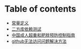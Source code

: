 # Table of contents

* [常量定义](常量定义.md)
* [二方库依赖测试](二方库依赖测试.md)
* [中国成人超重和肥胖预防控制指南](中国成人超重和肥胖预防控制指南.md)
* [github无法访问问题解决方法](github无法访问问题解决方法.md)
